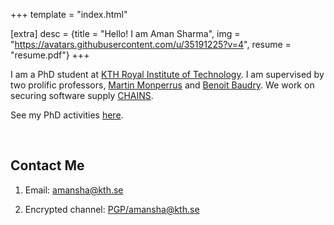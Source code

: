+++
template = "index.html"

[extra]
desc = {title = "Hello! I am Aman Sharma", img = "https://avatars.githubusercontent.com/u/35191225?v=4", resume = "resume.pdf"}
+++

I am a PhD student at [KTH Royal Institute of Technology](https://www.kth.se/profile/amansha).
I am supervised by two prolific professors, [Martin Monperrus](https://www.monperrus.net/martin/) and [Benoit Baudry](https://softwarediversity.eu/).
We work on securing software supply [CHAINS](https://chains.proj.kth.se/).

See my PhD activities [here](/phd-activities/).

<br/>

## Contact Me

1. Email: [amansha@kth.se](mailto:amansha@kth.se)

2. Encrypted channel: [PGP/amansha@kth.se](https://keyserver.ubuntu.com/pks/lookup?op=get&search=0xf71a6270dda7bd863b66713781bd3c8a486897b4)
 
